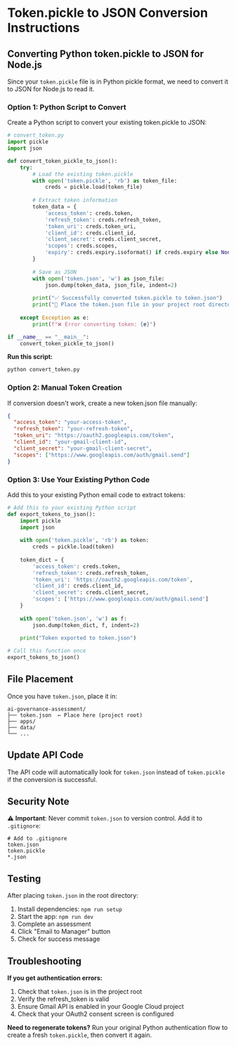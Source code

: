 # Token.pickle to JSON Conversion Instructions

## Converting Python token.pickle to JSON for Node.js

Since your `token.pickle` file is in Python pickle format, we need to convert it to JSON for Node.js to read it.

### Option 1: Python Script to Convert

Create a Python script to convert your existing token.pickle to JSON:

```python
# convert_token.py
import pickle
import json

def convert_token_pickle_to_json():
    try:
        # Load the existing token.pickle
        with open('token.pickle', 'rb') as token_file:
            creds = pickle.load(token_file)
        
        # Extract token information
        token_data = {
            'access_token': creds.token,
            'refresh_token': creds.refresh_token,
            'token_uri': creds.token_uri,
            'client_id': creds.client_id,
            'client_secret': creds.client_secret,
            'scopes': creds.scopes,
            'expiry': creds.expiry.isoformat() if creds.expiry else None
        }
        
        # Save as JSON
        with open('token.json', 'w') as json_file:
            json.dump(token_data, json_file, indent=2)
        
        print("✅ Successfully converted token.pickle to token.json")
        print("📁 Place the token.json file in your project root directory")
        
    except Exception as e:
        print(f"❌ Error converting token: {e}")

if __name__ == "__main__":
    convert_token_pickle_to_json()
```

**Run this script:**
```bash
python convert_token.py
```

### Option 2: Manual Token Creation

If conversion doesn't work, create a new token.json file manually:

```json
{
  "access_token": "your-access-token",
  "refresh_token": "your-refresh-token", 
  "token_uri": "https://oauth2.googleapis.com/token",
  "client_id": "your-gmail-client-id",
  "client_secret": "your-gmail-client-secret",
  "scopes": ["https://www.googleapis.com/auth/gmail.send"]
}
```

### Option 3: Use Your Existing Python Code

Add this to your existing Python email code to extract tokens:

```python
# Add this to your existing Python script
def export_tokens_to_json():
    import pickle
    import json
    
    with open('token.pickle', 'rb') as token:
        creds = pickle.load(token)
    
    token_dict = {
        'access_token': creds.token,
        'refresh_token': creds.refresh_token,
        'token_uri': 'https://oauth2.googleapis.com/token',
        'client_id': creds.client_id,
        'client_secret': creds.client_secret,
        'scopes': ['https://www.googleapis.com/auth/gmail.send']
    }
    
    with open('token.json', 'w') as f:
        json.dump(token_dict, f, indent=2)
    
    print("Token exported to token.json")

# Call this function once
export_tokens_to_json()
```

## File Placement

Once you have `token.json`, place it in:
```
ai-governance-assessment/
├── token.json  ← Place here (project root)
├── apps/
├── data/
└── ...
```

## Update API Code

The API code will automatically look for `token.json` instead of `token.pickle` if the conversion is successful.

## Security Note

⚠️ **Important**: Never commit `token.json` to version control. Add it to `.gitignore`:

```gitignore
# Add to .gitignore
token.json
token.pickle
*.json
```

## Testing

After placing `token.json` in the root directory:
1. Install dependencies: `npm run setup`
2. Start the app: `npm run dev`  
3. Complete an assessment
4. Click "Email to Manager" button
5. Check for success message

## Troubleshooting

**If you get authentication errors:**
1. Check that `token.json` is in the project root
2. Verify the refresh_token is valid
3. Ensure Gmail API is enabled in your Google Cloud project
4. Check that your OAuth2 consent screen is configured

**Need to regenerate tokens?**
Run your original Python authentication flow to create a fresh `token.pickle`, then convert it again.
